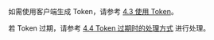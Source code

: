 如需使用客户端生成 Token，请参考 [4.3 使用 Token](!Integration/User_Access_Control#4_3)。

若 Token 过期，请参考 [4.4 Token 过期时的处理方式](!Integration/User_Access_Control#4_4) 进行处理。





